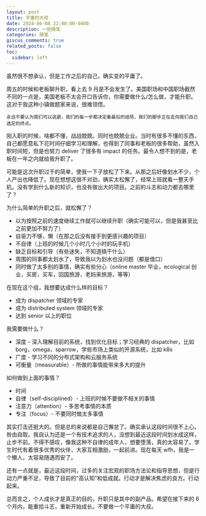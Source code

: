 ```yaml
---
layout: post
title: 平庸的大叔
date: 2024-06-08 22:00:00-0400
description: 一些随笔
categories: 随笔
giscus_comments: true
related_posts: false
toc:
  sidebar: left
---
```


虽然很不想承认，但是工作之后的自己，确实变的平庸了。

周五的时候和老板聊升职，看上去 9 月是不会发生了。美国职场和中国职场截然不同的一点是，美国老板不太会开口告诉你，你需要做什么/怎么做，才能升职。这对于我这种小镇做题家来说，很难领悟。

```
永远不要认为我们可以逃避，我们的每一步都决定着最后的结局，我们的脚步正在走向我们自己选定的终点。
```

刚入职的时候，啥都不懂，战战兢兢。同时也兢兢业业。当时有很多不懂的东西，自己都愿意私下花时间仔细学习和理解，也得到了同事和老板的很多帮助，虽然入职时间短，但是也努力 deliver 了很多有 impact 的任务。最令人想不到的是，老板在一年之内就给我升职了。

可能是这次升职过于的简单，使我一下子放松了下来。从那之后好像划水不少，个人产出也降低了。现在想想这很不对劲，确实太松懈了，经常上班就看一整天手机。没有学到什么新的知识，也没有做出大的项目。之前的斗志和动力都去哪里了？

为什么简单的升职之后，就松懈了？

- 以为按照之前的速度继续工作就可以继续升职（确实可能可以，但是我甚至比之前更加不努力了）
- 自驱力不够，懒（在那之后没有接手到更感兴趣的项目）
- 不自律（上班的时候几个小时几个小时的玩手机）
- 缺乏目标和引导（有些迷失，不知道搞干什么）
- 周围的同事都太划水了，导致我以为划水也没问题（都是借口）
- 同时做了太多别的事情，确实有些分心（online master 毕业，ecological 创业，买房，买车，回国旅游，老妈来旅游，等等）

在现在这个组，我想要达成什么样的目标？

- 成为 dispatcher 领域的专家
- 成为 distributed system 领域的专家
- 达到 senior 以上的职位

我需要做什么？

- 深度 - 深入理解目前的系统，找到优化目标；学习经典的 dispatcher，比如 borg，omega，sparrow，学些市场上类似的开源系统，比如 k8s
- 广度 - 学习不同的分布式架构和云服务系统
- 可衡量（measurable）- 所做的事情能带来多大的提升

如何做到上面的事情？

- 时间
- 自律（self-disciplined）- 上班的时候不要做不相关的事情
- 注意力（attention）- 多思考事情的本质
- 专注（focus）- 不要同时做太多事情

其实打击还挺大的。但是总的来说都是自己懈怠了。确实承认这段时间很不上心。咎由自取。我自认为还是一个有技术追求的人，没想到最近这段时间划水成这样，止步不前。不得不感叹，像我这种不自律的成年人，想要堕落，真的太容易了。学生时代有着很多优秀的伙伴，大家互相激励，一起前进。现在每天 wfh，我是一个懒人，太容易随遇而安了。

还有一点就是，最近这段时间，过多的关注宏观的职场方法论和指导思想，但是行动力严重不足，导致了目前的“高认知”和低成就。行动才是解决焦虑的良方。行动起来。

总而言之，个人成长才是真正的目的，升职只是其中的副产品。希望在接下来的 6 个月内，能重拾斗志，重新开始成长。不要做一个平庸的大叔。

<!-- This post shows how to add a table of contents as a sidebar.

## Adding a Table of Contents

To add a table of contents to a post as a sidebar, simply add

```yml
toc:
  sidebar: left
```

to the front matter of the post. The table of contents will be automatically generated from the headings in the post. If you wish to display the sidebar to the right, simply change `left` to `right`.

### Example of Sub-Heading 1

Jean shorts raw denim Vice normcore, art party High Life PBR skateboard stumptown vinyl kitsch. Four loko meh 8-bit, tousled banh mi tilde forage Schlitz dreamcatcher twee 3 wolf moon. Chambray asymmetrical paleo salvia, sartorial umami four loko master cleanse drinking vinegar brunch. <a href="https://www.pinterest.com">Pinterest</a> DIY authentic Schlitz, hoodie Intelligentsia butcher trust fund brunch shabby chic Kickstarter forage flexitarian. Direct trade <a href="https://en.wikipedia.org/wiki/Cold-pressed_juice">cold-pressed</a> meggings stumptown plaid, pop-up taxidermy. Hoodie XOXO fingerstache scenester Echo Park. Plaid ugh Wes Anderson, freegan pug selvage fanny pack leggings pickled food truck DIY irony Banksy.

### Example of another Sub-Heading 1

Jean shorts raw denim Vice normcore, art party High Life PBR skateboard stumptown vinyl kitsch. Four loko meh 8-bit, tousled banh mi tilde forage Schlitz dreamcatcher twee 3 wolf moon. Chambray asymmetrical paleo salvia, sartorial umami four loko master cleanse drinking vinegar brunch. <a href="https://www.pinterest.com">Pinterest</a> DIY authentic Schlitz, hoodie Intelligentsia butcher trust fund brunch shabby chic Kickstarter forage flexitarian. Direct trade <a href="https://en.wikipedia.org/wiki/Cold-pressed_juice">cold-pressed</a> meggings stumptown plaid, pop-up taxidermy. Hoodie XOXO fingerstache scenester Echo Park. Plaid ugh Wes Anderson, freegan pug selvage fanny pack leggings pickled food truck DIY irony Banksy.

## Customizing Your Table of Contents

{:data-toc-text="Customizing"}

If you want to learn more about how to customize the table of contents of your sidebar, you can check the [bootstrap-toc](https://afeld.github.io/bootstrap-toc/) documentation. Notice that you can even customize the text of the heading that will be displayed on the sidebar.

### Example of Sub-Heading 2

Jean shorts raw denim Vice normcore, art party High Life PBR skateboard stumptown vinyl kitsch. Four loko meh 8-bit, tousled banh mi tilde forage Schlitz dreamcatcher twee 3 wolf moon. Chambray asymmetrical paleo salvia, sartorial umami four loko master cleanse drinking vinegar brunch. <a href="https://www.pinterest.com">Pinterest</a> DIY authentic Schlitz, hoodie Intelligentsia butcher trust fund brunch shabby chic Kickstarter forage flexitarian. Direct trade <a href="https://en.wikipedia.org/wiki/Cold-pressed_juice">cold-pressed</a> meggings stumptown plaid, pop-up taxidermy. Hoodie XOXO fingerstache scenester Echo Park. Plaid ugh Wes Anderson, freegan pug selvage fanny pack leggings pickled food truck DIY irony Banksy.

### Example of another Sub-Heading 2

Jean shorts raw denim Vice normcore, art party High Life PBR skateboard stumptown vinyl kitsch. Four loko meh 8-bit, tousled banh mi tilde forage Schlitz dreamcatcher twee 3 wolf moon. Chambray asymmetrical paleo salvia, sartorial umami four loko master cleanse drinking vinegar brunch. <a href="https://www.pinterest.com">Pinterest</a> DIY authentic Schlitz, hoodie Intelligentsia butcher trust fund brunch shabby chic Kickstarter forage flexitarian. Direct trade <a href="https://en.wikipedia.org/wiki/Cold-pressed_juice">cold-pressed</a> meggings stumptown plaid, pop-up taxidermy. Hoodie XOXO fingerstache scenester Echo Park. Plaid ugh Wes Anderson, freegan pug selvage fanny pack leggings pickled food truck DIY irony Banksy. -->
